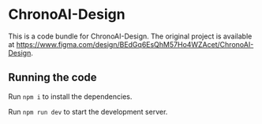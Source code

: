 
  # ChronoAI-Design

  This is a code bundle for ChronoAI-Design. The original project is available at https://www.figma.com/design/BEdGq6EsQhM57Ho4WZAcet/ChronoAI-Design.

  ## Running the code

  Run `npm i` to install the dependencies.

  Run `npm run dev` to start the development server.
  